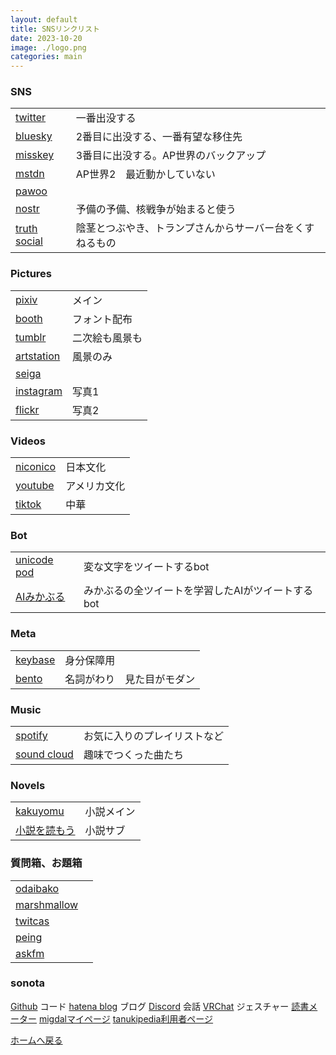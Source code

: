 ```yaml
---
layout: default
title: SNSリンクリスト
date: 2023-10-20
image: ./logo.png
categories: main
---
```


### SNS
|||
|:--|:--|
|[twitter](https://twitter.com/Mikanixonable)|一番出没する|
|[bluesky](https://bsky.app/profile/mikanixonable.bsky.social)|2番目に出没する、一番有望な移住先|
|[misskey](https://misskey.io/@Mikanixonable)|3番目に出没する。AP世界のバックアップ|
|[mstdn](https://mstdn.jp/@Mikanixonable)|AP世界2　最近動かしていない|
|[pawoo](https://pawoo.net/@hexagonalpod)||
|[nostr](https://iris.to/npub15m0s2qs5580f342d9endsuu464g974tmc7fqpdxdqt35zx9tqw9s6hy98w)|予備の予備、核戦争が始まると使う|
|[truth social](https://truthsocial.com/@mikanixonable)|陰茎とつぶやき、トランプさんからサーバー台をくすねるもの|

### Pictures
|||
|:--|:--|
|[pixiv](https://www.pixiv.net/users/20149051/illustrations)|メイン|
|[booth](https://mikanixonable.booth.pm/)|フォント配布|
|[tumblr](https://mikanixonable.tumblr.com/)|二次絵も風景も|
|[artstation](https://www.artstation.com/mikanixonable)|風景のみ|
|[seiga](https://seiga.nicovideo.jp/user/illust/60514629)||
|[instagram](https://www.instagram.com/mikanixonable/)|写真1|
|[flickr](https://www.flickr.com/photos/196365191@N08/)|写真2|

### Videos
|||
|:--|:--|
|[niconico](https://www.nicovideo.jp/user/60514629/video)|日本文化|
|[youtube](https://www.youtube.com/channel/UCQ02LvaZAbZAgAWBN5pYniA)|アメリカ文化|
|[tiktok](https://www.tiktok.com/@mikanixonable)|中華|

### Bot
|||
|:--|:--|
|[unicode pod](https://twitter.com/Unicode_pod)|変な文字をツイートするbot|
|[AIみかぶる](https://twitter.com/Mikanixonable2)|みかぶるの全ツイートを学習したAIがツイートするbot|

### Meta
|||
|:--|:--|
|[keybase](https://keybase.io/mikanixonable)| 身分保障用|
|[bento](https://bento.me/miku)|名詞がわり　見た目がモダン|
 

### Music
|||
|:--|:--|
|[spotify](https://open.spotify.com/user/cjsdijim4zllci0624b1wbak2)| お気に入りのプレイリストなど|
|[sound cloud](https://soundcloud.com/mikanixonable)|趣味でつくった曲たち|

### Novels
|||
|:--|:--|
|[kakuyomu](https://kakuyomu.jp/users/Eustralopithecus)|小説メイン|
|[小説を読もう](https://mypage.syosetu.com/951484/)|小説サブ|


### 質問箱、お題箱
|||
|:--|:--|
|[odaibako](https://odaibako.net/u/Mikanixonable)||
|[marshmallow](https://marshmallow-qa.com/mikanixonable)||
|[twitcas](https://twitcasting.tv/mikanixonable)||
|[peing](https://peing.net/ja/mikanixonable)||
|[askfm](https://ask.fm/Mikanixonable)||

### sonota
[Github](https://github.com/Mikanixonable) コード
[hatena blog](https://mikanixonable.hatenablog.com/) ブログ
[Discord](https://discord.com/users/396122233698910218) 会話
[VRChat](https://vrchat.com/home/user/usr_37713f32-f424-4242-86c2-b8cb7bcc2b3b) ジェスチャー
[読書メーター](https://bookmeter.com/users/1292458)
[migdalマイページ](https://migdal.jp/mikanixonable)
[tanukipedia利用者ページ](https://tanukipedia.miraheze.org/wiki/%E5%88%A9%E7%94%A8%E8%80%85:Mikanixonable)


[ホームへ戻る](./1)





